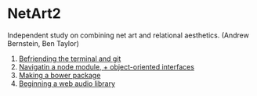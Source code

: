 # NetArt2

Independent study on combining net art and relational aesthetics. (Andrew Bernstein, Ben Taylor)

1. [Befriending the terminal and git](/week1)
2. [Navigatin a node module, + object-oriented interfaces](/week2)
3. [Making a bower package](/week3)
4. [Beginning a web audio library](/week4)
